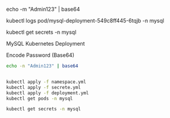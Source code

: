 echo -m "Admin123" | base64

kubectl logs pod/mysql-deployment-549c8ff445-6tqjb -n mysql

kubectl get secrets -n mysql

MySQL Kubernetes Deployment

Encode Password (Base64)
```bash
echo -n "Admin123" | base64


kubectl apply -f namespace.yml
kubectl apply -f secrete.yml
kubectl apply -f deployment.yml
kubectl get pods -n mysql

kubectl get secrets -n mysql


